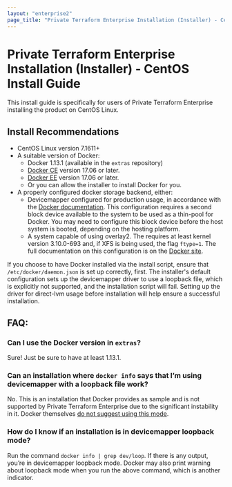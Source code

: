 ```yaml
---
layout: "enterprise2"
page_title: "Private Terraform Enterprise Installation (Installer) - CentOS Linux Install Guide"
---
```


# Private Terraform Enterprise Installation (Installer) - CentOS Install Guide

This install guide is specifically for users of Private Terraform Enterprise installing the product on CentOS Linux.

## Install Recommendations

* CentOS Linux version 7.1611+
* A suitable version of Docker:
   * Docker 1.13.1 (available in the `extras` repository)
   * [Docker CE](https://docs.docker.com/install/linux/docker-ce/centos/) version 17.06 or later.
   * [Docker EE](https://docs.docker.com/install/linux/docker-ee/centos/) version 17.06 or later. 
   * Or you can allow the installer to install Docker for you.
* A properly configured docker storage backend, either:
   * Devicemapper configured for production usage, in accordance with the [Docker documentation](https://docs.docker.com/storage/storagedriver/device-mapper-driver/#configure-direct-lvm-mode-for-production). This configuration requires a second block device available to the system to be used as a thin-pool for Docker. You may need to configure this block device before the host system is booted, depending on the hosting platform.
   * A system capable of using overlay2. The requires at least kernel version 3.10.0-693 and, if XFS is being used, the flag `ftype=1`. The full documentation on this configuration is on the [Docker site](https://docs.docker.com/storage/storagedriver/overlayfs-driver/).

If you choose to have Docker installed via the install script, ensure that `/etc/docker/daemon.json` is set up correctly, first.  The installer's default configuration sets up the devicemapper driver to use a loopback file, which is explicitly not supported, and the installation script will fail.  Setting up the driver for direct-lvm usage before installation will help ensure a successful installation.

## FAQ:
### Can I use the Docker version in `extras`?
Sure! Just be sure to have at least 1.13.1.

### Can an installation where `docker info` says that I’m using devicemapper with a loopback file work?
No. This is an installation that Docker provides as sample and is not supported by Private Terraform Enterprise due to the significant instability in it. Docker themselves [do not suggest using this mode](https://docs.docker.com/storage/storagedriver/device-mapper-driver/#configure-loop-lvm-mode-for-testing). 

### How do I know if an installation is in devicemapper loopback mode?
Run the command `docker info | grep dev/loop`. If there is any output, you’re in devicemapper loopback mode. Docker may also print warning about loopback mode when you run the above command, which is another indicator.
